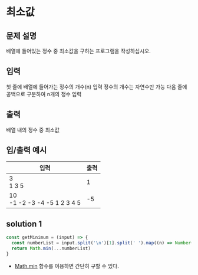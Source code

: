 # 최소값

## 문제 설명
배열에 들어있는 정수 중 최소값을 구하는 프로그램을 작성하십시오.

## 입력
첫 줄에 배열에 들어가는 정수의 개수(n) 입력
정수의 개수는 자연수만 가능
다음 줄에 공백으로 구분하여 n개의 정수 입력

## 출력
배열 내의 정수 중 최소값

## 입/출력 예시
입력           | 출력 
------------- | ---------
3<br>1 3 5 | 1
10<br>-1 -2 -3 -4 -5 1 2 3 4 5 | -5


## solution 1
```javascript
const getMinimum = (input) => {
  const numberList = input.split('\n')[1].split(' ').map((n) => Number(n))
  return Math.min(...numberList)
}
```

* [Math.min](https://developer.mozilla.org/en-US/docs/Web/JavaScript/Reference/Global_Objects/Math/min) 함수를 이용하면 간단히 구할 수 있다.
